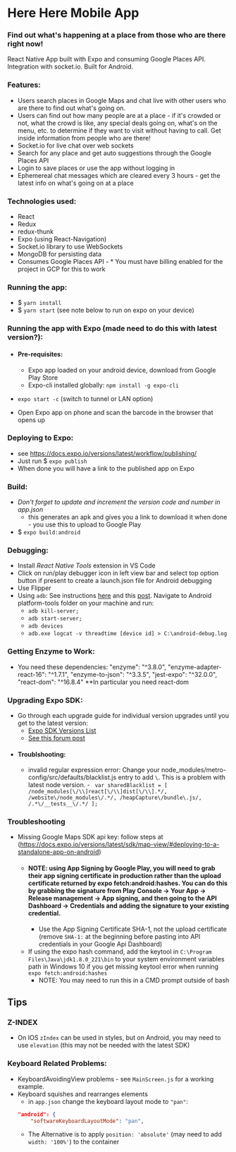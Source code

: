 # Here Here Mobile App

### Find out what's happening at a place from those who are there right now!

React Native App built with Expo and consuming Google Places API. Integration with socket.io. Built for Android.

### Features:

- Users search places in Google Maps and chat live with other users who are there to find out what's going on.
- Users can find out how many people are at a place - if it's crowded or not, what the crowd is like, any special deals going on, what's on the menu, etc. to determine if they want to visit without having to call. Get inside information from people who are there!
- Socket.io for live chat over web sockets
- Search for any place and get auto suggestions through the Google Places API
- Login to save places or use the app without logging in
- Ephemereal chat messages which are cleared every 3 hours - get the latest info on what's going on at a place

### Technologies used:

- React
- Redux
- redux-thunk
- Expo (using React-Navigation)
- Socket.io library to use WebSockets
- MongoDB for persisting data
- Consumes Google Places API - \* You must have billing enabled for the project in GCP for this to work

### Running the app:

- \$ `yarn install`
- \$ `yarn start` (see note below to run on expo on your device)

### Running the app with Expo (made need to do this with latest version?):

- #### Pre-requisites:

  - Expo app loaded on your android device, download from Google Play Store
  - Expo-cli installed globally: `npm install -g expo-cli`

- `expo start -c`
  (switch to tunnel or LAN option)
- Open Expo app on phone and scan the barcode in the browser that opens up

### Deploying to Expo:

- see https://docs.expo.io/versions/latest/workflow/publishing/
- Just run \$ `expo publish`
- When done you will have a link to the published app on Expo

### Build:

- _Don't forget to update and increment the version code and number in app.json_
  - this generates an apk and gives you a link to download it when done - you use this to upload to Google Play
- \$ `expo build:android`

### Debugging:

- Install _React Native Tools_ extension in VS Code
- Click on run/play debugger icon in left view bar and select top option button if present to create a launch.json file for Android debugging
- Use Flipper 
- Using `adb`:  See instructions [here](https://www.hexnode.com/mobile-device-management/help/obtain-android-device-logs-using-windows-and-mac/) and this [post](https://stackoverflow.com/questions/17511867/android-logcat-is-empty-when-debug-with-device-in-android-studio/25331900). Navigate to Android platform-tools folder on your machine and run:
  - `adb kill-server;` 
  - `adb start-server;`
  - `adb devices`
  - `adb.exe logcat -v threadtime [device id] > C:\android-debug.log`

### Getting Enzyme to Work:

- You need these dependencies:
  "enzyme": "^3.8.0",
  "enzyme-adapter-react-16": "^1.7.1",
  "enzyme-to-json": "^3.3.5",
  "jest-expo": "^32.0.0",
  "react-dom": "^16.8.4"
  \*\*In particular you need react-dom

### Upgrading Expo SDK:

- Go through each upgrade guide for individual version upgrades until you get to the latest version:
  - [Expo SDK Versions List](https://docs.expo.io/workflow/upgrading-expo-sdk-walkthrough/)
  - [See this forum post](https://forums.expo.io/t/question-about-upgrading-expo-sdk-and-expokit/32631/2)
- #### Troublshooting:
  - invalid regular expression error: Change your node_modules/metro-config/src/defaults/blacklist.js entry to add `\`. This is a problem with latest node version. -
    ` var sharedBlacklist = [ /node_modules[\/\\]react[\/\\]dist[\/\\].*/, /website\/node_modules\/.*/, /heapCapture\/bundle\.js/, /.*\/__tests__\/.*/ ];`

### Troubleshooting

- Missing Google Maps SDK api key: follow steps at (https://docs.expo.io/versions/latest/sdk/map-view/#deploying-to-a-standalone-app-on-android)
  - #### NOTE: using App Signing by Google Play, you will need to grab their app signing certificate in production rather than the upload certificate returned by expo fetch:android:hashes. You can do this by grabbing the signature from Play Console -> Your App -> Release management -> App signing, and then going to the API Dashboard -> Credentials and adding the signature to your existing credential.
    - Use the App Signing Certificate SHA-1, not the upload certificate (remove `SHA-1:` at the beginning before pasting into API credentials in your Google Api Dashboard)
  - If using the expo hash command, add the keytool in `C:\Program Files\Java\jdk1.8.0_221\bin` to your system environment variables path in Windows 10 if you get missing keytool error when running `expo fetch:android:hashes`
    - NOTE: You may need to run this in a CMD prompt outside of bash

## Tips

### Z-INDEX
- On IOS `zIndex` can be used in styles, but on Android, you may need to use `elevation` (this may not be needed with the latest SDK)

### Keyboard Related Problems:
- KeyboardAvoidingView problems - see `MainScreen.js` for a working example.
- Keyboard squishes and rearranges elements 
  - in `app.json` change the keyboard layout mode to `"pan"`: 
  ```json
  "android": {
      "softwareKeyboardLayoutMode": "pan",
  ```
  - The Alternative is to apply `position: 'absolute'` (may need to add `width: '100%'`) to the container
